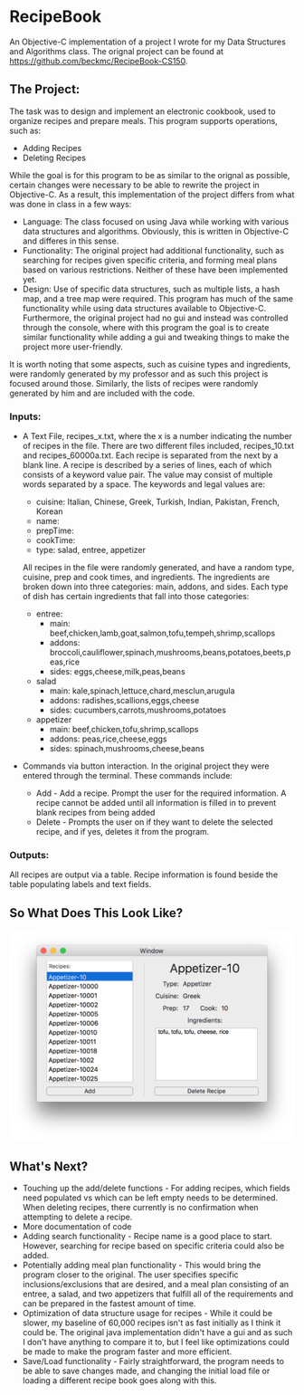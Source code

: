 # RecipeBook
An Objective-C implementation of a project I wrote for my Data Structures and Algorithms class. The orignal project can be found at https://github.com/beckmc/RecipeBook-CS150.

## The Project:
The task was to design and implement an electronic cookbook, used to organize recipes and prepare meals. This program supports operations, such as:
  - Adding Recipes
  - Deleting Recipes
  
While the goal is for this program to be as similar to the orignal as possible, certain changes were necessary to be able to rewrite the project in Objective-C. As a result, this implementation of the project differs from what was done in class in a few ways:
  - Language: The class focused on using Java while working with various data structures and algorithms. Obviously, this is written in Objective-C and differes in this sense.
  - Functionality: The original project had additional functionality, such as searching for recipes given specific criteria, and forming meal plans based on various restrictions. Neither of these have been implemented yet.
  - Design: Use of specific data structures, such as multiple lists, a hash map, and a tree map were required. This program has much of the same functionality while using data structures available to Objective-C. Furthermore, the original project had no gui and instead was controlled through the console, where with this program the goal is to create similar functionality while adding a gui and tweaking things to make the project more user-friendly.

It is worth noting that some aspects, such as cuisine types and ingredients, were randomly generated by my professor and as such this project is focused around those. Similarly, the lists of recipes were randomly generated by him and are included with the code.

### Inputs:
- A Text File, recipes_x.txt, where the x is a number indicating the number of recipes in the file. There are two different files included, recipes_10.txt and recipes_60000a.txt. Each recipe is separated from the next by a blank line. A recipe is described by a series of lines, each of which consists of a keyword value pair. The value may consist of multiple words separated by a space. The keywords and legal values are:
  * cuisine: Italian, Chinese, Greek, Turkish, Indian, Pakistan, French, Korean 
  * name: <made up>
  * prepTime: <integer>
  * cookTime: <integer>
  * type: salad, entree, appetizer
     
  All recipes in the file were randomly generated, and have a random type, cuisine, prep and cook times, and ingredients. The ingredients are broken down into three categories: main, addons, and sides. Each type of dish has certain ingredients that fall into those categories:
  * entree:
    * main: beef,chicken,lamb,goat,salmon,tofu,tempeh,shrimp,scallops
    * addons: broccoli,cauliflower,spinach,mushrooms,beans,potatoes,beets,peas,rice
    * sides: eggs,cheese,milk,peas,beans
  * salad
    * main: kale,spinach,lettuce,chard,mesclun,arugula
    * addons: radishes,scallions,eggs,cheese
    * sides: cucumbers,carrots,mushrooms,potatoes
  * appetizer
    * main: beef,chicken,tofu,shrimp,scallops
    * addons: peas,rice,cheese,eggs
    * sides: spinach,mushrooms,cheese,beans

- Commands via button interaction. In the original project they were entered through the terminal. These commands include:
  * Add - Add a recipe. Prompt the user for the required information. A recipe cannot be added until all information is filled in to prevent blank recipes from being added
  * Delete - Prompts the user on if they want to delete the selected recipe, and if yes, deletes it from the program.
    
### Outputs:
All recipes are output via a table. Recipe information is found beside the table populating labels and text fields.

## So What Does This Look Like?
![alt tag](https://raw.githubusercontent.com/beckmc/RecipeBook/master/RecipeBook/AppScreenshot.png)

## What's Next?
- Touching up the add/delete functions - For adding recipes, which fields need populated vs which can be left empty needs to be determined. When deleting recipes, there currently is no confirmation when attempting to delete a recipe.
- More documentation of code
- Adding search functionality - Recipe name is a good place to start. However, searching for recipe based on specific criteria could also be added.
- Potentially adding meal plan functionality - This would bring the program closer to the original. The user specifies specific inclusions/exclusions that are desired, and a meal plan consisting of an entree, a salad, and two appetizers that fulfill all of the requirements and can be prepared in the fastest amount of time.
- Optimization of data structure usage for recipes - While it could be slower, my baseline of 60,000 recipes isn't as fast initially as I think it could be. The original java implementation didn't have a gui and as such I don't have anything to compare it to, but I feel like optimizations could be made to make the program faster and more efficient. 
- Save/Load functionality - Fairly straightforward, the program needs to be able to save changes made, and changing the initial load file or loading a different recipe book goes along with this.
